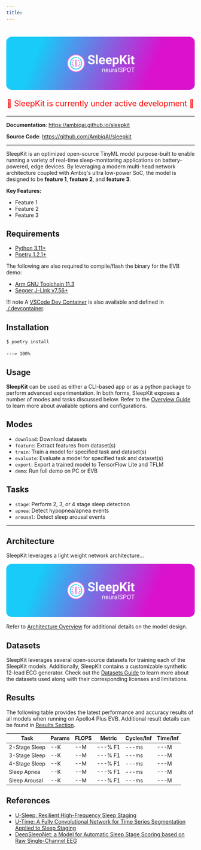 ```yaml
---
title:
---
```

#

<p align="center">
  <a href="https://github.com/AmbiqAI/sleepkit"><img src="./assets/sleepkit-banner.png" alt="SleepKit"></a>
</p>

<p align="center" style="color:red;font-size:1.5em;">
🚧 SleepKit is currently under active development 🚧
</p>

---

**Documentation**: <a href="https://ambiqai.github.io/sleepkit" target="_blank">https://ambiqai.github.io/sleepkit</a>

**Source Code**: <a href="https://github.com/AmbiqAI/sleepkit" target="_blank">https://github.com/AmbiqAI/sleepkit</a>

---

SleepKit is an optimized open-source TinyML model purpose-built to enable running a variety of real-time sleep-monitoring applications on battery-powered, edge devices. By leveraging a modern multi-head network architecture coupled with Ambiq's ultra low-power SoC, the model is designed to be **feature 1**, **feature 2**, and **feature 3**.


**Key Features:**

* Feature 1
* Feature 2
* Feature 3

## Requirements

* [Python 3.11+](https://www.python.org)
* [Poetry 1.2.1+](https://python-poetry.org/docs/#installation)

The following are also required to compile/flash the binary for the EVB demo:

* [Arm GNU Toolchain 11.3](https://developer.arm.com/downloads/-/arm-gnu-toolchain-downloads)
* [Segger J-Link v7.56+](https://www.segger.com/downloads/jlink/)

!!! note
    A [VSCode Dev Container](https://code.visualstudio.com/docs/devcontainers/containers) is also available and defined in [./.devcontainer](https://github.com/AmbiqAI/sleepkit/tree/main/.devcontainer).

## Installation

<div class="termy">

```console
$ poetry install

---> 100%
```
</div>


## Usage

__SleepKit__ can be used as either a CLI-based app or as a python package to perform advanced experimentation. In both forms, SleepKit exposes a number of modes and tasks discussed below. Refer to the [Overview Guide](./overview.md) to learn more about available options and configurations.

## Modes

* `download`: Download datasets
* `feature`: Extract features from dataset(s)
* `train`: Train a model for specified task and dataset(s)
* `evaluate`: Evaluate a model for specified task and dataset(s)
* `export`: Export a trained model to TensorFlow Lite and TFLM
* `demo`: Run full demo on PC or EVB

## Tasks

* `stage`: Perform 2, 3, or 4 stage sleep detection
* `apnea`: Detect hypopnea/apnea events
* `arousal`: Detect sleep arousal events

****
## Architecture

SleepKit leverages a light weight network architecture...


<p align="center">
  <img src="./assets/sleepkit-banner.png" alt="SleepKit Architecture">
</p>

Refer to [Architecture Overview](./architecture.md) for additional details on the model design.


## Datasets

SleepKit leverages several open-source datasets for training each of the SleepKit models. Additionally, SleepKit contains a customizable synthetic 12-lead ECG generator. Check out the [Datasets Guide](./datasets.md) to learn more about the datasets used along with their corresponding licenses and limitations.


## Results

The following table provides the latest performance and accuracy results of all models when running on Apollo4 Plus EVB. Additional result details can be found in [Results Section](./results.md).

| Task           | Params   | FLOPS   | Metric     | Cycles/Inf | Time/Inf   |
| -------------- | -------- | ------- | ---------- | ---------- | ---------- |
| 2-Stage Sleep  | --K      | --M     | ---% F1   | ---ms       | ---M       |
| 3-Stage Sleep  | --K      | --M     | ---% F1   | ---ms       | ---M       |
| 4-Stage Sleep  | --K      | --M     | ---% F1   | ---ms       | ---M       |
| Sleep Apnea    | --K      | --M     | ---% F1   | ---ms       | ---M       |
| Sleep Arousal  | --K      | --M     | ---% F1   | ---ms       | ---M       |

## References

* [U-Sleep: Resilient High-Frequency Sleep Staging](https://www.nature.com/articles/s41746-021-00440-5)
* [U-Time: A Fully Convolutional Network for Time Series Segmentation Applied to Sleep Staging](https://arxiv.org/pdf/1910.11162.pdf)
* [DeepSleepNet: a Model for Automatic Sleep Stage Scoring based on Raw Single-Channel EEG](https://arxiv.org/pdf/1703.04046.pdf)

